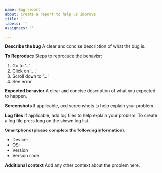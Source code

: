 ```yaml
---
name: Bug report
about: Create a report to help us improve
title: ''
labels: ''
assignees: ''

---
```


**Describe the bug**
A clear and concise description of what the bug is.

**To Reproduce**
Steps to reproduce the behavior:
1. Go to '...'
2. Click on '....'
3. Scroll down to '....'
4. See error

**Expected behavior**
A clear and concise description of what you expected to happen.

**Screenshots**
If applicable, add screenshots to help explain your problem.

**Log files**
If applicable, add log files to help explain your problem.
To create a log file press long on the shown log list.

**Smartphone (please complete the following information):**
 - Device: 
 - OS: 
 - Version
 - Version code

**Additional context**
Add any other context about the problem here.
